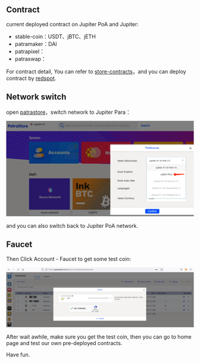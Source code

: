 ## Contract

current deployed contract on Jupiter PoA and Jupiter:

- stable-coin：USDT、jBTC、jETH
- patramaker：DAI
- patrapixel：
- patraswap：

For contract detail, You can refer to [store-contracts](https://github.com/patractlabs/store-contracts)，and you can deploy contract by [redspot](https://github.com/patractlabs/redspot).

## Network switch

open [patrastore](https://patrastore.io/)，switch network to Jupiter Para：

![parastore](./img/parastore.png)

and you can also switch back to Jupiter PoA network.
## Faucet

Then Click Account - Faucet to get some test coin:

![parastore](./img/facet.png)

After wait awhile, make sure you get the test coin, then you can go to home page and test our own pre-deployed contracts.

Have fun.